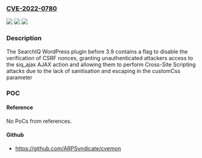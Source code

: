 ### [CVE-2022-0780](https://cve.mitre.org/cgi-bin/cvename.cgi?name=CVE-2022-0780)
![](https://img.shields.io/static/v1?label=Product&message=SearchIQ%20%E2%80%93%20The%20Search%20Solution&color=blue)
![](https://img.shields.io/static/v1?label=Version&message=3.9%3C%203.9%20&color=brighgreen)
![](https://img.shields.io/static/v1?label=Vulnerability&message=CWE-79%20Cross-site%20Scripting%20(XSS)&color=brighgreen)

### Description

The SearchIQ WordPress plugin before 3.9 contains a flag to disable the verification of CSRF nonces, granting unauthenticated attackers access to the siq_ajax AJAX action and allowing them to perform Cross-Site Scripting attacks due to the lack of sanitisation and escaping in the customCss parameter

### POC

#### Reference
No PoCs from references.

#### Github
- https://github.com/ARPSyndicate/cvemon

